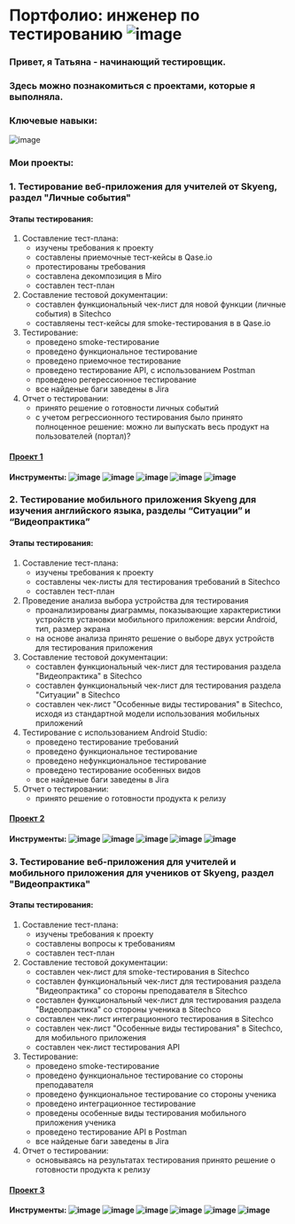   # Портфолио: инженер по тестированию ![image](https://github.com/GrigorievaT/Portfolio/assets/123193126/e3c2bdf1-017a-41dd-8447-7a5d49ad40f7)

### Привет, я Татьяна - начинающий тестировщик. 
### Здесь можно познакомиться с проектами, которые я выполняла.
### Ключевые навыки:

![image](https://github.com/GrigorievaT/Portfolio/assets/123193126/73f8bdca-a5e3-45d0-a883-0360ce4e3b01)

### Мои проекты:
### 1. Тестирование веб-приложения для учителей от Skyeng, раздел "Личные события"
  #### Этапы тестирования:
  1. Составление тест-плана:
     - изучены требования к проекту
     - составлены приемочные тест-кейсы в Qase.io
     - протестированы требования
     - составлена декомпозиция в Miro
     - составлен тест-план
  3. Составление тестовой документации:
     - составлен функциональный чек-лист для новой функции (личные события) в  Sitechco
     - cоставляены тест-кейсы для smoke-тестирования в в Qase.io
  5. Тестирование:
     - проведено smoke-тестирование
     - проведено функциональное тестирование
     - проведено приемочное тестирование
     - проведено тестирование API, с использованием Postman
     - проведено регерессионное тестирование
     - все найденые баги заведены в Jira
  6. Отчет о тестировании:
     - принято решение о готовности личных событий
     - с учетом регрессионного тестирования было принято полноценное решение: можно ли выпускать весь продукт на пользователей (портал)?
  #### [Проект 1](https://docs.google.com/document/d/1hQemTXwONrR30YhFH0o-So2obdvH33iPVvRJggsKOkY/edit?usp=drive_link)
 
  #### Инструменты: ![image](https://github.com/GrigorievaT/Portfolio/assets/123193126/b7bcbc82-7f89-42e5-8b61-bc3a26513af6) ![image](https://github.com/GrigorievaT/Portfolio/assets/123193126/15c3c986-815c-43d0-a829-07dfb313df81)  ![image](https://github.com/GrigorievaT/Portfolio/assets/123193126/a9c7eca5-fb4b-4e3c-922e-f706957e8f6c)   ![image](https://github.com/GrigorievaT/Portfolio/assets/123193126/9a8aa9bc-2c9a-4c79-b5d8-1b275c61834a) ![image](https://github.com/GrigorievaT/Portfolio/assets/123193126/0f785d6f-bcfd-4f21-b92f-bca05da66bef)




### 2. Тестирование мобильного приложения Skyeng для изучения английского языка, разделы “Ситуации” и “Видеопрактика”
  #### Этапы тестирования:
  1. Составление тест-плана:
     - изучены требования к проекту
     - составлены чек-листы для тестирования требований в Sitechco
     - составлен тест-план
  2. Проведение анализа выбора устройства для тестирования
      - проанализированы диаграммы, показывающие характеристики устройств установки мобильного приложения: версии Android, тип, размер экрана
      - на основе анализа принято решение о выборе двух устройств для тестирования приложения
  3. Составление тестовой документации:
     - составлен функциональный чек-лист для тестирования раздела "Видеопрактика" в Sitechco
     - составлен функциональный чек-лист для тестирования раздела "Ситуации" в Sitechco
     - составлен чек-лист "Особенные виды тестирования" в Sitechco, исходя из стандартной модели использования мобильных приложений
  4. Тестирование с использованием Android Studio:
     - проведено тестирование требований
     - проведено функциональное тестирование
     - проведено нефункциональное тестирование
     - проведено тестирование особенных видов
     - все найденые баги заведены в Jira
  5. Отчет о тестировании:
     - принято решение о готовности продукта к релизу
  #### [Проект 2](https://docs.google.com/document/d/10mEpkI64rPmf4FPqqOidMnFmRfumyiYssv4k8Uo3rzE/edit)

   #### Инструменты: ![image](https://github.com/GrigorievaT/Portfolio/assets/123193126/b7bcbc82-7f89-42e5-8b61-bc3a26513af6)  ![image](https://github.com/GrigorievaT/Portfolio/assets/123193126/73bab559-164b-4245-bf99-eb9649966f4f)   ![image](https://github.com/GrigorievaT/Portfolio/assets/123193126/a61f6350-c093-428f-997e-d07a7a561965) ![image](https://github.com/GrigorievaT/Portfolio/assets/123193126/1c94d8cb-334d-442e-9299-6858c670a14f) ![image](https://github.com/GrigorievaT/Portfolio/assets/123193126/0f785d6f-bcfd-4f21-b92f-bca05da66bef)


  ### 3. Тестирование веб-приложения для учителей и мобильного приложения для учеников от Skyeng, раздел "Видеопрактика"
   #### Этапы тестирования:
   1. Составление тест-плана:
      - изучены требования к проекту
      - составлены вопросы к требованиям
      - составлен тест-план
   2. Составление тестовой документации:
      - составлен чек-лист для smoke-тестирования в Sitechco
      - составлен функциональный чек-лист для тестирования раздела "Видеопрактика" со стороны преподавателя в Sitechco
      - составлен функциональный чек-лист для тестирования раздела "Видеопрактика" со стороны ученика в Sitechco
      - составлен чек-лист интеграционного тестирования в Sitechco
      - составлен чек-лист "Особенные виды тестирования" в Sitechco, для мобильного приложения
      - составлен чек-лист тестирования API 
   3. Тестирование:
      - проведено smoke-тестирование
      - проведено функциональное тестирование со стороны преподавателя
      - проведено функциональное тестирование со стороны ученика
      - проведено интеграционное тестирование
      - проведены особенные виды тестирования мобильного приложения ученика
      - проведено тестирование API в Postman
      - все найденые баги заведены в Jira
   4. Отчет о тестировании:
      - основываясь на результатах тестирования принято решение о готовности продукта к релизу
   #### [Проект 3](https://docs.google.com/document/d/1jNTICcRaf2-OtjavKkVnlL8BA1dU82HvHawqome36Wc/edit)   

 #### Инструменты: ![image](https://github.com/GrigorievaT/Portfolio/assets/123193126/b7bcbc82-7f89-42e5-8b61-bc3a26513af6)  ![image](https://github.com/GrigorievaT/Portfolio/assets/123193126/73bab559-164b-4245-bf99-eb9649966f4f)   ![image](https://github.com/GrigorievaT/Portfolio/assets/123193126/a61f6350-c093-428f-997e-d07a7a561965)  ![image](https://github.com/GrigorievaT/Portfolio/assets/123193126/da6c4ff4-bcd6-41c7-821f-b0c21f9c833c) ![image](https://github.com/GrigorievaT/Portfolio/assets/123193126/01e46b91-9f7c-4ebd-a702-7c9aca323ac8) ![image](https://github.com/GrigorievaT/Portfolio/assets/123193126/0f785d6f-bcfd-4f21-b92f-bca05da66bef)


